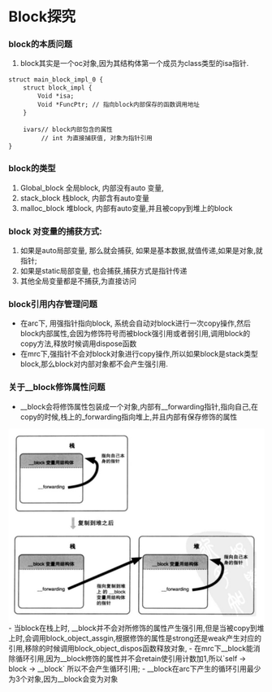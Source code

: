 # Block探究

### block的本质问题
1. block其实是一个oc对象,因为其结构体第一个成员为class类型的isa指针.
```
struct main_block_impl_0 {
    struct block_impl {
        Void *isa; 
        Void *FuncPtr; // 指向block内部保存的函数调用地址
    }
    
    ivars// block内部包含的属性
         // int 为直接捕获值, 对象为指针引用
}

```

### block的类型
1. Global_block 全局block, 内部没有auto 变量,
2. stack_block 栈block, 内部含有auto变量
3. malloc_block 堆block, 内部有auto变量,并且被copy到堆上的block

### block 对变量的捕获方式:
1. 如果是auto局部变量, 那么就会捕获, 如果是基本数据,就值传递,如果是对象,就指针;
2. 如果是static局部变量, 也会捕获,捕获方式是指针传递
3. 其他全局变量都是不捕获,为直接访问

### block引用内存管理问题
- 在arc下, 用强指针指向block, 系统会自动对block进行一次copy操作,然后block内部属性,会因为修饰符号而被block强引用或者弱引用,调用block的copy方法,释放时候调用dispose函数
- 在mrc下,强指针不会对block对象进行copy操作,所以如果block是stack类型block,那么block对内部对象都不会产生强引用.

### 关于__block修饰属性问题
- __block会将修饰属性包装成一个对象,内部有__forwarding指针,指向自己,在copy的时候,栈上的_forwarding指向堆上,并且内部有保存修饰的属性
<img src="https://github.com/luoganzhi/WorkBook/blob/master/iOS/image/forwarding.png" width=600 alt="forwarding" align=center />
- 当block在栈上时, __block并不会对所修饰的属性产生强引用,但是当被copy到堆上时,会调用block_object_assgin,根据修饰的属性是strong还是weak产生对应的引用,移除的时候调用block_object_dispos函数释放对象,
- 在mrc下__block能消除循环引用,因为__block修饰的属性并不会retain使引用计数加1,所以`self -> block -> __block` 所以不会产生循环引用;
- __block在arc下产生的循环引用最少为3个对象,因为__block会变为对象

